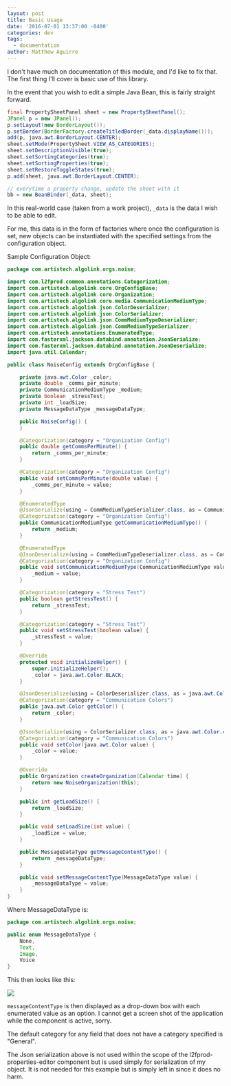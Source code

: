```yaml
---
layout: post
title: Basic Usage
date: '2016-07-01 13:37:00 -0400'
categories: dev
tags:
  - documentation
author: Matthew Aguirre
---
```


I don't have much on documentation of this module, and I'd like to fix that. The first thing I'll cover is basic use of this library.

In the event that you wish to edit a simple Java Bean, this is fairly straight forward.

```java
final PropertySheetPanel sheet = new PropertySheetPanel();
JPanel p = new JPanel();
p.setLayout(new BorderLayout());
p.setBorder(BorderFactory.createTitledBorder(_data.displayName()));
add(p, java.awt.BorderLayout.CENTER);
sheet.setMode(PropertySheet.VIEW_AS_CATEGORIES);
sheet.setDescriptionVisible(true);
sheet.setSortingCategories(true);
sheet.setSortingProperties(true);
sheet.setRestoreToggleStates(true);
p.add(sheet, java.awt.BorderLayout.CENTER);

// everytime a property change, update the sheet with it
bb = new BeanBinder(_data, sheet);
```

In this real-world case (taken from a work project), `_data` is the data I wish to be able to edit.

For me, this data is in the form of factories where once the configuration is set, new objects can be instantiated with the specified settings from the configuration object.

Sample Configuration Object:

```java
package com.artistech.algolink.orgs.noise;

import com.l2fprod.common.annotations.Categorization;
import com.artistech.algolink.core.OrgConfigBase;
import com.artistech.algolink.core.Organization;
import com.artistech.algolink.core.media.CommunicationMediumType;
import com.artistech.algolink.json.ColorDeserializer;
import com.artistech.algolink.json.ColorSerializer;
import com.artistech.algolink.json.CommMediumTypeDeserializer;
import com.artistech.algolink.json.CommMediumTypeSerializer;
import com.artistech.annotations.EnumeratedType;
import com.fasterxml.jackson.databind.annotation.JsonSerialize;
import com.fasterxml.jackson.databind.annotation.JsonDeserialize;
import java.util.Calendar;

public class NoiseConfig extends OrgConfigBase {

    private java.awt.Color _color;
    private double _comms_per_minute;
    private CommunicationMediumType _medium;
    private boolean _stressTest;
    private int _loadSize;
    private MessageDataType _messageDataType;

    public NoiseConfig() {
    }

    @Categorization(category = "Organization Config")
    public double getCommsPerMinute() {
        return _comms_per_minute;
    }

    @Categorization(category = "Organization Config")
    public void setCommsPerMinute(double value) {
        _comms_per_minute = value;
    }

    @EnumeratedType
    @JsonSerialize(using = CommMediumTypeSerializer.class, as = CommunicationMediumType.class)
    @Categorization(category = "Organization Config")
    public CommunicationMediumType getCommunicationMediumType() {
        return _medium;
    }

    @EnumeratedType
    @JsonDeserialize(using = CommMediumTypeDeserializer.class, as = CommunicationMediumType.class)
    @Categorization(category = "Organization Config")
    public void setCommunicationMediumType(CommunicationMediumType value) {
        _medium = value;
    }

    @Categorization(category = "Stress Test")
    public boolean getStressTest() {
        return _stressTest;
    }

    @Categorization(category = "Stress Test")
    public void setStressTest(boolean value) {
        _stressTest = value;
    }

    @Override
    protected void initializeHelper() {
        super.initializeHelper();
        _color = java.awt.Color.BLACK;
    }

    @JsonDeserialize(using = ColorDeserializer.class, as = java.awt.Color.class)
    @Categorization(category = "Communication Colors")
    public java.awt.Color getColor() {
        return _color;
    }

    @JsonSerialize(using = ColorSerializer.class, as = java.awt.Color.class)
    @Categorization(category = "Communication Colors")
    public void setColor(java.awt.Color value) {
        _color = value;
    }

    @Override
    public Organization createOrganization(Calendar time) {
        return new NoiseOrganization(this);
    }

    public int getLoadSize() {
        return _loadSize;
    }

    public void setLoadSize(int value) {
        _loadSize = value;
    }

    public MessageDataType getMessageContentType() {
        return _messageDataType;
    }

    public void setMessageContentType(MessageDataType value) {
        _messageDataType = value;
    }
}
```

Where MessageDataType is:

```java
package com.artistech.algolink.orgs.noise;

public enum MessageDataType {
    None,
    Text,
    Image,
    Voice
}
```

This then looks like this:

![]({{site.baseurl}}/tros-images/noise-screen.png)

`messageContentType` is then displayed as a drop-down box with each enumerated value as an option.  I cannot get a screen shot of the application while the component is active, sorry.

The default category for any field that does not have a category specified is "General".

The Json serialization above is not used within the scope of the l2fprod-properties-editor component but is used simply for serialization of my object.  It is not needed for this example but is simply left in since it does no harm.
